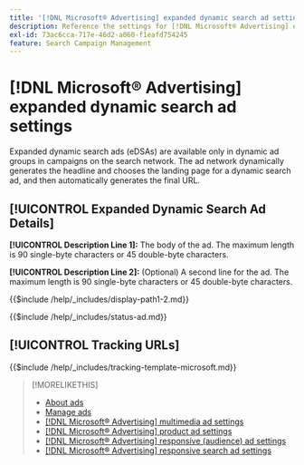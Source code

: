 ```yaml
---
title: '[!DNL Microsoft® Advertising] expanded dynamic search ad settings'
description: Reference the settings for [!DNL Microsoft® Advertising] expanded dynamic search ads.
exl-id: 73ac6cca-717e-46d2-a060-f1eafd754245
feature: Search Campaign Management
---
```

# [!DNL Microsoft® Advertising] expanded dynamic search ad settings

Expanded dynamic search ads (eDSAs) are available only in dynamic ad groups in campaigns on the search network. The ad network dynamically generates the headline and chooses the landing page for a dynamic search ad, and then automatically generates the final URL.

## [!UICONTROL Expanded Dynamic Search Ad Details]

**[!UICONTROL Description Line 1]:** The body of the ad. The maximum length is 90 single-byte characters or 45 double-byte characters.

<!-- **[!UICONTROL Display Path 1]**, **[!UICONTROL Display Path 2]:** -->

**[!UICONTROL Description Line 2]:** (Optional) A second line for the ad. The maximum length is 90 single-byte characters or 45 double-byte characters.

{{$include /help/_includes/display-path1-2.md}}

<!-- **[!UICONTROL Status]:** -->

{{$include /help/_includes/status-ad.md}}

## [!UICONTROL Tracking URLs]

<!-- **[!UICONTROL Tracking Template URl]:** -->

{{$include /help/_includes/tracking-template-microsoft.md}}

>[!MORELIKETHIS]
>
>* [About ads](ad-about.md)
>* [Manage ads](ad-manage.md)
>* [[!DNL Microsoft® Advertising] multimedia ad settings](ad-settings-microsoft-multimedia.md)
>* [[!DNL Microsoft® Advertising] product ad settings](ad-settings-microsoft-product.md)
>* [[!DNL Microsoft® Advertising] responsive (audience) ad settings](ad-settings-microsoft-responsive.md)
>* [[!DNL Microsoft® Advertising] responsive search ad settings](ad-settings-microsoft-rsa.md)
